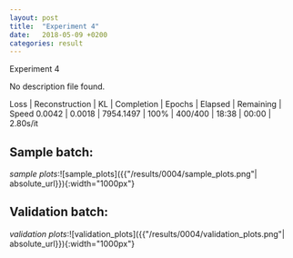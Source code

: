 ```yaml
---
layout: post
title:  "Experiment 4"
date:   2018-05-09 +0200
categories: result
---
```

Experiment 4

No description file found.

Loss | Reconstruction | KL | Completion | Epochs | Elapsed | Remaining | Speed
0.0042 | 0.0018 | 7954.1497 | 100% | 400/400 | 18:38 | 00:00 | 2.80s/it



## **Sample batch**:
_sample plots_:![sample_plots]({{"/results/0004/sample_plots.png"| absolute_url}}){:width="1000px"}


## **Validation batch**:
_validation plots_:![validation_plots]({{"/results/0004/validation_plots.png"| absolute_url}}){:width="1000px"}

